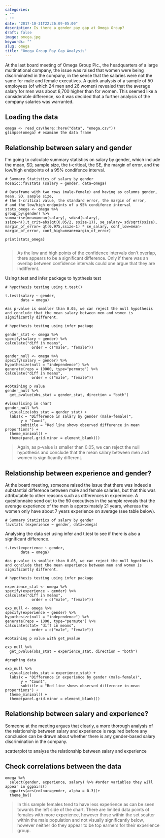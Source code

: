 ```yaml
---
categories:
- ""
- ""
date: "2017-10-31T22:26:09-05:00"
description: Is there a gender pay gap at Omega Group?
draft: false
image: omega.jpg
keywords: ""
slug: omega
title: "Omega Group Pay Gap Analysis"
---
```


At the last board meeting of Omega Group Plc., the headquarters of a large multinational company, the issue was raised that women were being discriminated in the company, in the sense that the salaries were not the same for male and female executives. A quick analysis of a sample of 50 employees (of which 24 men and 26 women) revealed that the average salary for men was about 8,700 higher than for women. This seemed like a considerable difference, so it was decided that a further analysis of the company salaries was warranted. 


## Loading the data

```{r load_omega_data}
omega <- read_csv(here::here("data", "omega.csv"))
glimpse(omega) # examine the data frame
```

## Relationship between salary and gender

I'm going to calculate summary statistics on salary by gender, which include the mean, SD, sample size, the t-critical, the SE, the margin of error, and the low/high endpoints of a 95% condifence interval.

```{r, confint_single_valiables}
# Summary Statistics of salary by gender
mosaic::favstats (salary ~ gender, data=omega)

# Dataframe with two rows (male-female) and having as columns gender, mean, SD, sample size, 
# the t-critical value, the standard error, the margin of error, 
# and the low/high endpoints of a 95% condifence interval
stats_omega <- omega %>%
group_by(gender) %>%
summarise(mean=mean(salary), sd=sd(salary), ssize=n(),t_crit=abs(qt(0.05/2, ssize-1)), se_salary= sd/sqrt(ssize), margin_of_error= qt(0.975,ssize-1) * se_salary, conf_low=mean-margin_of_error, conf_high=mean+margin_of_error)
  
print(stats_omega)


```

> As the low and high points of the confidence intervals don't overlap, there appears to be a significant difference. Only if there was an overlap between confidence intervals could one argue that they are indifferent.

Using t.test and infer package to hypthesis test

```{r, hypothesis_testing}
# hypothesis testing using t.test() 

t.test(salary ~ gender, 
       data = omega)

#as p-value is smaller than 0.05, we can reject the null hypothesis and conclude that the mean salary between men and women is significantly different. 

# hypothesis testing using infer package

gender_stat <- omega %>% 
specify(salary ~ gender) %>% 
calculate("diff in means", 
            order = c("male", "female"))

gender_null <- omega %>% 
specify(salary ~ gender) %>% 
hypothesize(null = "independence") %>% 
generate(reps = 10000, type="permute") %>%  
calculate("diff in means", 
            order = c("male", "female"))

#obtaining p value
gender_null %>% 
  get_pvalue(obs_stat = gender_stat, direction = "both")

#visualising in chart
gender_null %>% 
  visualize(obs_stat = gender_stat) + 
  labs(x = "Difference in salary by gender (male-female)",
       y = "Count",
       subtitle = "Red line shows observed difference in mean proportions") +
  theme_minimal() +
  theme(panel.grid.minor = element_blank())
```

> Again, as p-value is smaller than 0.05, we can reject the null hypothesis and conclude that the mean salary between men and women is significantly different.


## Relationship between experience and gender?

At the board meeting, someone raised the issue that there was indeed a substantial difference between male and female salaries, but that this was attributable to other reasons such as differences in experience. A questionnaire send out to the 50 executives in the sample reveals that the average experience of the men is approximately 21 years, whereas the women only have about 7 years experience on average (see table below).

```{r, experience_stats}
# Summary Statistics of salary by gender
favstats (experience ~ gender, data=omega)

```

Analysing the data set using infer and t.test to see if there is also a significant difference. 
```{r}
t.test(experience ~ gender, 
       data = omega)

#as p-value is smaller than 0.05, we can reject the null hypothesis and conclude that the mean experience between men and women is significantly different.

# hypothesis testing using infer package

experience_stat <- omega %>% 
specify(experience ~ gender) %>% 
calculate("diff in means", 
            order = c("male", "female"))

exp_null <- omega %>% 
specify(experience ~ gender) %>% 
hypothesize(null = "independence") %>% 
generate(reps = 1000, type="permute") %>%  
calculate(stat= "diff in means", 
            order = c("male", "female"))

#obtaining p value with get_pvalue

exp_null %>% 
  get_pvalue(obs_stat = experience_stat, direction = "both")

#graphing data

exp_null %>% 
  visualize(obs_stat = experience_stat) + 
  labs(x = "Difference in experience by gender (male-female)",
       y = "Count",
       subtitle = "Red line shows observed difference in mean proportions") +
  theme_minimal() +
  theme(panel.grid.minor = element_blank())
```


## Relationship between salary and experience?

Someone at the meeting argues that clearly, a more thorough analysis of the relationship between salary and experience is required before any conclusion can be drawn about whether there is any gender-based salary discrimination in the company.

scatterplot to analyse the relationship between salary and experience


## Check correlations between the data

```{r, ggpairs}
omega %>% 
  select(gender, experience, salary) %>% #order variables they will appear in ggpairs()
  ggpairs(aes(colour=gender, alpha = 0.3))+
  theme_bw()
```

> In this sample females tend to  have less experience as can be seen towards the left side of the chart. There are limited data points of females with more experience, however those within the set scatter within the male population and not visually significantly below, however neither do they appear to be top earners for their experience group.
